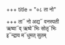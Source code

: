 +++
title = "०८ ता नो"

+++
ता᳓ नो अद्य᳓ वनस्पती  
ऋष्वा᳓व् ऋष्वे᳓भिः सोतृ᳓भिः  
इ᳓न्द्राय म᳓धुमत् सुतम्